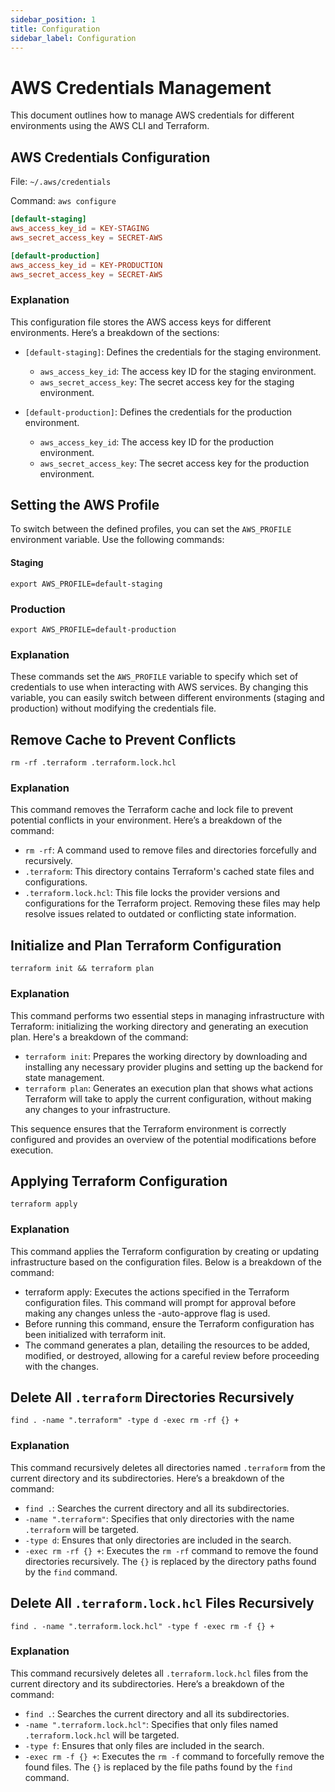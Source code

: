 ```yaml
---
sidebar_position: 1
title: Configuration
sidebar_label: Configuration
---
```


# AWS Credentials Management

This document outlines how to manage AWS credentials for different environments using the AWS CLI and Terraform.

## AWS Credentials Configuration

File: `~/.aws/credentials`

Command: `aws configure`

```toml
[default-staging]
aws_access_key_id = KEY-STAGING
aws_secret_access_key = SECRET-AWS

[default-production]
aws_access_key_id = KEY-PRODUCTION
aws_secret_access_key = SECRET-AWS
```

### Explanation
This configuration file stores the AWS access keys for different environments. Here’s a breakdown of the sections:
- `[default-staging]`: Defines the credentials for the staging environment.
  - `aws_access_key_id`: The access key ID for the staging environment.
  - `aws_secret_access_key`: The secret access key for the staging environment.
  
- `[default-production]`: Defines the credentials for the production environment.
  - `aws_access_key_id`: The access key ID for the production environment.
  - `aws_secret_access_key`: The secret access key for the production environment.

## Setting the AWS Profile

To switch between the defined profiles, you can set the `AWS_PROFILE` environment variable. Use the following commands:

#### Staging
```shell
export AWS_PROFILE=default-staging
```

### Production
```shell
export AWS_PROFILE=default-production
```
### Explanation
These commands set the `AWS_PROFILE` variable to specify which set of credentials to use when interacting with AWS services. By changing this variable, you can easily switch between different environments (staging and production) without modifying the credentials file.


## Remove Cache to Prevent Conflicts

```shell
rm -rf .terraform .terraform.lock.hcl
```

### Explanation

This command removes the Terraform cache and lock file to prevent potential conflicts in your environment. Here’s a breakdown of the command:

- `rm -rf`: A command used to remove files and directories forcefully and recursively.
- `.terraform`: This directory contains Terraform's cached state files and configurations.
- `.terraform.lock.hcl`: This file locks the provider versions and configurations for the Terraform project.
Removing these files may help resolve issues related to outdated or conflicting state information.

## Initialize and Plan Terraform Configuration

```shell
terraform init && terraform plan
```

### Explanation
This command performs two essential steps in managing infrastructure with Terraform: initializing the working directory and generating an execution plan. Here's a breakdown of the command:
- `terraform init`: Prepares the working directory by downloading and installing any necessary provider plugins and setting up the backend for state management.
- `terraform plan`: Generates an execution plan that shows what actions Terraform will take to apply the current configuration, without making any changes to your infrastructure.

This sequence ensures that the Terraform environment is correctly configured and provides an overview of the potential modifications before execution.

## Applying Terraform Configuration

```shell
terraform apply
```

### Explanation
This command applies the Terraform configuration by creating or updating infrastructure based on the configuration files. Below is a breakdown of the command:
- terraform apply: Executes the actions specified in the Terraform configuration files. This command will prompt for approval before making any changes unless the -auto-approve flag is used.
- Before running this command, ensure the Terraform configuration has been initialized with terraform init.
- The command generates a plan, detailing the resources to be added, modified, or destroyed, allowing for a careful review before proceeding with the changes.

## Delete All `.terraform` Directories Recursively

```shell
find . -name ".terraform" -type d -exec rm -rf {} +
```

### Explanation
This command recursively deletes all directories named `.terraform` from the current directory and its subdirectories. Here’s a breakdown of the command:
- `find .`: Searches the current directory and all its subdirectories.
- `-name ".terraform"`: Specifies that only directories with the name `.terraform` will be targeted.
- `-type d`: Ensures that only directories are included in the search.
- `-exec rm -rf {} +`: Executes the `rm -rf` command to remove the found directories recursively. The `{}` is replaced by the directory paths found by the `find` command.


## Delete All `.terraform.lock.hcl` Files Recursively

```shell
find . -name ".terraform.lock.hcl" -type f -exec rm -f {} +
```

### Explanation
This command recursively deletes all `.terraform.lock.hcl` files from the current directory and its subdirectories. Here’s a breakdown of the command:
- `find .`: Searches the current directory and all its subdirectories.
- `-name ".terraform.lock.hcl"`: Specifies that only files named `.terraform.lock.hcl` will be targeted.
- `-type f`: Ensures that only files are included in the search.
- `-exec rm -f {} +`: Executes the `rm -f` command to forcefully remove the found files. The `{}` is replaced by the file paths found by the `find` command.
